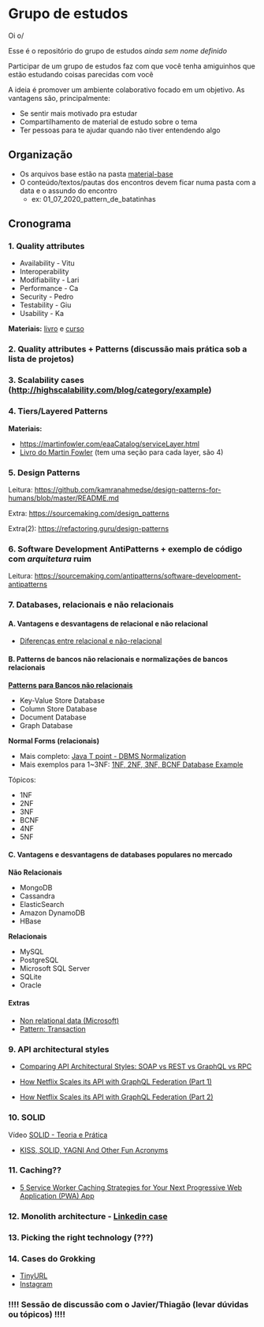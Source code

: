 # Grupo de estudos

Oi o/

Esse é o repositório do grupo de estudos _ainda sem nome definido_

Participar de um grupo de estudos faz com que você tenha amiguinhos que estão estudando coisas parecidas com você

A ideia é promover um ambiente colaborativo focado em um objetivo. As vantagens são, principalmente:
* Se sentir mais motivado pra estudar
* Compartilhamento de material de estudo sobre o tema
* Ter pessoas para te ajudar quando não tiver entendendo algo

## Organização

* Os arquivos base estão na pasta [material-base](./material-base)
* O conteúdo/textos/pautas dos encontros devem ficar numa pasta com a data e o assundo do encontro
  * ex: 01_07_2020_pattern_de_batatinhas

## Cronograma

### 1. Quality attributes

* Availability - Vitu
* Interoperability
* Modifiability - Lari
* Performance - Ca
* Security - Pedro
* Testability - Giu
* Usability - Ka

**Materiais:** [livro](./material-base/software-architecture-in-practice-3rd.pdf) e [curso](https://www.coursera.org/lecture/software-architecture/3-3-2-analyzing-and-evaluating-an-architecture-uEtkN)

### 2. Quality attributes + Patterns (discussão mais prática sob a lista de projetos)

### 3. Scalability cases (http://highscalability.com/blog/category/example)

### 4. Tiers/Layered Patterns

**Materiais:**

* https://martinfowler.com/eaaCatalog/serviceLayer.html
* [Livro do Martin Fowler](./material-base/software-architecture-patterns.pdf) (tem uma seção para cada layer, são 4)

### 5. Design Patterns

Leitura: https://github.com/kamranahmedse/design-patterns-for-humans/blob/master/README.md

Extra: https://sourcemaking.com/design_patterns

Extra(2): https://refactoring.guru/design-patterns

### 6. Software Development AntiPatterns + exemplo de código com *arquitetura* ruim

Leitura: https://sourcemaking.com/antipatterns/software-development-antipatterns

### 7. Databases, relacionais e não relacionais

#### A. Vantagens e desvantagens de relacional e não relacional 

* [Diferenças entre relacional e não-relacional](https://medium.com/@zhenwu93/relational-vs-non-relational-databases-8336870da8bc)

#### B. Patterns de bancos não relacionais e normalizações de bancos relacionais

**[Patterns para Bancos não relacionais](https://www.geeksforgeeks.org/nosql-data-architecture-patterns/)**
* Key-Value Store Database
* Column Store Database
* Document Database
* Graph Database 

**Normal Forms (relacionais)**
* Mais completo: [Java T point - DBMS Normalization](https://www.javatpoint.com/dbms-normalization)
* Mais exemplos para 1~3NF: [1NF, 2NF, 3NF, BCNF Database Example](https://www.guru99.com/database-normalization.html)

Tópicos:
* 1NF
* 2NF
* 3NF
* BCNF
* 4NF
* 5NF

#### C. Vantagens e desvantagens de databases populares no mercado

**Não Relacionais**
* MongoDB
* Cassandra
* ElasticSearch
* Amazon DynamoDB
* HBase

**Relacionais**
* MySQL
* PostgreSQL
* Microsoft SQL Server
* SQLite
* Oracle

#### Extras
* [Non relational data (Microsoft)](https://docs.microsoft.com/en-us/azure/architecture/data-guide/big-data/non-relational-data)
* [Pattern: Transaction](https://www.tonymarston.net/php-mysql/transaction-patterns.html#transaction.pattern)

### 9. API architectural styles
* [Comparing API Architectural Styles: SOAP vs REST vs GraphQL vs RPC](https://levelup.gitconnected.com/comparing-api-architectural-styles-soap-vs-rest-vs-graphql-vs-rpc-84a3720adefa)


* [How Netflix Scales its API with GraphQL Federation (Part 1)](https://netflixtechblog.com/how-netflix-scales-its-api-with-graphql-federation-part-1-ae3557c187e2)
* [How Netflix Scales its API with GraphQL Federation (Part 2)](https://netflixtechblog.com/how-netflix-scales-its-api-with-graphql-federation-part-2-bbe71aaec44a)

### 10. SOLID

Vídeo [SOLID - Teoria e Prática](https://www.youtube.com/watch?v=Q2QdkiX6p_Y&amp=&t=7s)

* [KISS, SOLID, YAGNI And Other Fun Acronyms](https://blog.bitsrc.io/kiss-solid-yagni-and-other-fun-acronyms-b5d207530335)

### 11. Caching??

* [5 Service Worker Caching Strategies for Your Next Progressive Web Application (PWA) App](https://blog.bitsrc.io/5-service-worker-caching-strategies-for-your-next-pwa-app-58539f156f52)

### 12. Monolith architecture - [Linkedin case](https://engineering.linkedin.com/architecture/brief-history-scaling-linkedin)

### 13. Picking the right technology (???)

### 14. Cases do Grokking

* [TinyURL](https://www.educative.io/courses/grokking-the-system-design-interview/m2ygV4E81AR)
* [Instagram](https://www.educative.io/courses/grokking-the-system-design-interview/m2yDVZnQ8lG)

### !!!! Sessão de discussão com o Javier/Thiagão (levar dúvidas ou tópicos) !!!!
